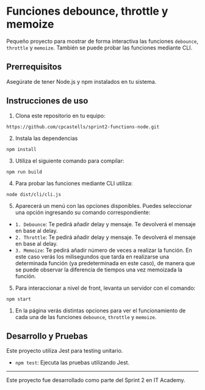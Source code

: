 # Funciones debounce, throttle y memoize

Pequeño proyecto para mostrar de forma interactiva las funciones `debounce`, `throttle` y `memoize`.
También se puede probar las funciones mediante CLI.

## Prerrequisitos

Asegúrate de tener Node.js y npm instalados en tu sistema.

## Instrucciones de uso

1. Clona este repositorio en tu equipo:

```
https://github.com/cpcastells/sprint2-functions-node.git
```

2. Instala las dependencias

```
npm install
```

3.  Utiliza el siguiente comando para compilar:

```
npm run build
```

4. Para probar las funciones mediante CLI utiliza:

```
node dist/cli/cli.js
```

5. Aparecerá un menú con las opciones disponibles. Puedes seleccionar una opción ingresando su comando correspondiente:

- `1. Debounce`: Te pedirá añadir delay y mensaje. Te devolverá el mensaje en base al delay.
- `2. Throttle`: Te pedirá añadir delay y mensaje. Te devolverá el mensaje en base al delay.
- `3. Memoize`: Te pedirá añadir número de veces a realizar la función. En este caso verás los milisegundos que tarda en realizarse una determinada función (ya predeterminada en este caso), de manera que se puede observar la diferencia de tiempos una vez memoizada la función.

5. Para interaccionar a nivel de front, levanta un servidor con el comando:

```
npm start
```

1. En la página verás distintas opciones para ver el funcionamiento de cada una de las funciones `debounce`, `throttle` y `memoize`.

## Desarrollo y Pruebas

Este proyecto utiliza Jest para testing unitario.

- `npm test`: Ejecuta las pruebas utilizando Jest.

---

Este proyecto fue desarrollado como parte del Sprint 2 en IT Academy.
